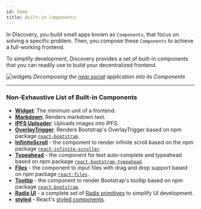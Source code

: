 ```yaml
---
id: home
title: Built-in Components
---
```


In Discovery, you build small apps known as `Components`, that focus on solving a specific problem. Then, you compose these `Components` to achieve a full-working frontend.

To simplify development, Discovery provides a set of built-in components that  you can readily use to build your decentralized frontend.


![widgets](/docs/widgets.jpeg)
*Decomposing the [near.social](https://near.social) application into its Components*

---

### Non-Exhaustive List of Built-in Components 

- **[Widget](./widget.md)**: The minimum unit of a frontend.
- **[Markdown](./markdown.md)**: Renders markdown text.
- **[IPFS Uploader](./ipfsimageupload.md)**: Uploads images into IPFS.
- **[OverlayTrigger](./overlayTrigger.md)**: Renders Bootstrap's OverlayTrigger based on npm package [`react-bootstrap`](https://www.npmjs.com/package/react-bootstrap).
- **[InfiniteScroll](./infiniteScroll.md)** - the component to render infinite scroll based on the npm package [`react-infinite-scroller`](https://www.npmjs.com/package/react-infinite-scroller).
- **[Typeahead](./typeahead.md)** - the component for text auto-complete and typeahead based on npm package [`react-bootstrap-typeahead`](https://www.npmjs.com/package/react-bootstrap-typeahead).
- **[Files](./files.md)** - the component to input files with drag and drop support based on npm package [`react-files`](https://www.npmjs.com/package/react-files).
- **[Tooltip](./tooltip.md)** - the component to render Bootstrap's tooltip based on npm package [`react-bootstrap`](https://www.npmjs.com/package/react-bootstrap).
- **[Radix UI](../tutorial/design-system.md#radix-ui)** - a complete set of [Radix primitives](https://www.radix-ui.com/docs/primitives/overview/introduction) to simplify UI development.
- **[styled](./styledComponents.md)** - React's [styled components](https://styled-components.com/).
